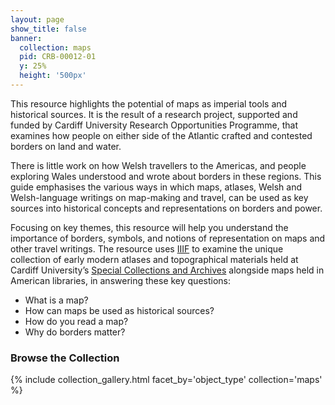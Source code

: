 ```yaml
---
layout: page
show_title: false
banner:
  collection: maps
  pid: CRB-00012-01
  y: 25%
  height: '500px'
---
```

This resource highlights the potential of maps as imperial tools and historical sources. It is the result of a research project, supported and funded by Cardiff University Research Opportunities Programme, that examines how people on either side of the Atlantic crafted and contested borders on land and water.  

There is little work on how Welsh travellers to the Americas, and people exploring Wales understood and wrote about borders in these regions. This guide emphasises the various ways in which maps, atlases, Welsh and Welsh-language writings on map-making and travel, can be used as key sources into historical concepts and representations on borders and power.  

Focusing on key themes, this resource will help you understand the importance of borders, symbols, and notions of representation on maps and other travel writings. The resource uses [IIIF](https://iiif.io) to examine the unique collection of early modern atlases and topographical materials held at Cardiff University’s [Special Collections and Archives](https://www.cardiff.ac.uk/special-collections) alongside maps held in American libraries, in answering these key questions: 

- What is a map? 
- How can maps be used as historical sources? 
- How do you read a map? 
- Why do borders matter? 

### Browse the Collection

{% include collection_gallery.html facet_by='object_type' collection='maps' %}
